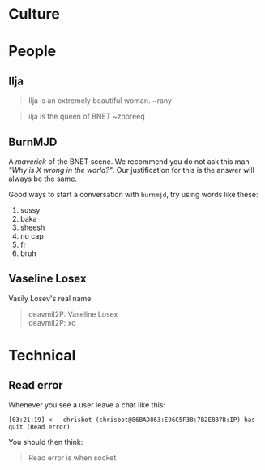 Culture
=======


# People

## Ilja

> Ilja is an extremely beautiful woman. ~rany

> ilja is the queen of BNET ~zhoreeq

## BurnMJD

A _maverick_ of the BNET scene. We recommend you do not ask this man _"Why is X wrong in the world?"_.
Our justification for this is the answer will always be the same.

Good ways to start a conversation with `burnmjd`, try using words like these:

1. sussy
2. baka
3. sheesh
4. no cap
5. fr
6. bruh

## Vaseline Losex

Vasily Losev's real name

> deavmiI2P: Vaseline Losex  
> deavmiI2P: xd
  
# Technical

## Read error

Whenever you see a user leave a chat like this:

```
[03:21:19] <-- chrisbot (chrisbot@86BAD863:E96C5F38:7B2E887B:IP) has quit (Read error)
```

You should then think:

> Read error is when socket
